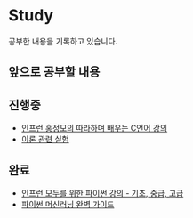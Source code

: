 # Study
공부한 내용을 기록하고 있습니다.

## 앞으로 공부할 내용

## 진행중
- [인프런 홍정모의 따라하며 배우는 C언어 강의](inflearn-learn-c/)
- [이론 관련 실험](Experiment/)

## 완료
- [인프런 모두를 위한 파이썬 강의 - 기초, 중급, 고급](inflearn-python-for-everyone/)
- [파이썬 머신러닝 완벽 가이드](python-ml-perfect-guide-book/)